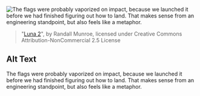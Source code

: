 ![The flags were probably vaporized on impact, because we launched it before we had finished figuring out how to land. That makes sense from an engineering standpoint, but also feels like a metaphor.](https://imgs.xkcd.com/comics/luna_2.png)
> "[Luna 2](https://xkcd.com/2125/)", by Randall Munroe, licensed under Creative Commons Attribution-NonCommercial 2.5 License

## Alt Text
The flags were probably vaporized on impact, because we launched it before we had finished figuring out how to land. That makes sense from an engineering standpoint, but also feels like a metaphor.
